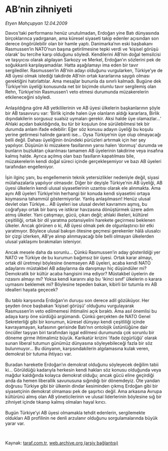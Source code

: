 # AB’nin zihniyeti

*Etyen Mahçupyan 12.04.2009*

<div class="taraf_structure_2col_1zq">
<div class="margen_n">



 <p>Davos’taki performansı henüz unutulmadan, Erdoğan yine Batı dünyasında birçoklarınca yadırganan, ama küresel siyaseti takip edenler açısından son derece öngörülebilir olan bir hamle yaptı. Danimarka’nın eski başbakanı Rasmussen’in NATO’nun başına getirilmesine tepki verdi ve ‘kişisel görüşü olarak’ bu tercihe karşı olduğunu söyledi. Kendilerini AB’nin doğal temsilcisi ve taşıyıcısı olarak algılayan Sarkozy ve Merkel, Erdoğan’ın sözlerini pek de soğukkanlı karşılayamadılar. Hatta aşağılamayı ima eden bir tavır sergilediler. Rasmussen’in AB’nin adayı olduğunu vurgularken, Türkiye’ye de AB üyesi olmak istediği takdirde AB’nin ortak kararlarına saygılı olması gerektiğini hatırlattılar. Ama mesajlar bununla da sınırlı kalmadı. Bugüne dek Türkiye’nin üyeliği konusunda net bir biçimde olumlu tavır sergilemiş olan Rehn, Türkiye’nin Rasmussen’i veto etmesi durumunda müzakerelerin etkileneceğini söyledi. <br/><br/>Anlaşıldığına göre AB yetkililerinin ve AB üyesi ülkelerin başkanlarının şöyle bir AB tasavvuru var: ‘Birlik içinde halen üye olanların aldığı kararlara, Birlik dışındakilerin sorgusuz sualsiz uymaları gerekir. Aksi halde üye olamazlar...’ Ahlaki açıdan bakıldığında, bu tür bir koşulun öne sürülebilmesi tek bir durumda anlam ifade edebilir: Eğer söz konusu adayın üyeliği bu koşulu yerine getirmesi halinde garanti ise... Oysa Türkiye’nin üye olup olmayacağı belli değil. Dahası üyeliğinin önündeki pürüzleri artırmak için her şey yapılıyor. Düşünün ki müzakere fasıllarının yarısı halen ‘donmuş’ durumda ve bunların buzluktan çıkarılması tamamen AB üyelerinin takdirine veya insafına kalmış halde. Ayrıca açılmış olan bazı fasılların kapatılması bile, müzakerelerin kendi doğal süreci içinde gerçekleşemiyor ve bazı AB üyeleri tarafından engelleniyor. <br/><br/>İşin ilginç yanı, bu engellemenin teknik yetersizlikler nedeniyle değil, siyasi mülahazalarla yapılıyor olmasıdır. Diğer bir deyişle Türkiye’nin AB üyeliği, AB üyesi ülkelerin kendi ulusal siyasetlerinin uzantısı olarak ele alınmakta. Ama aynı AB üyeleri Türkiye’nin herhangi bir konuda kendi siyasetini ortaya koymasına tahammül göstermiyorlar. Yanlış anlaşılmasın! Henüz ulusal devlet olan Türkiye... AB üyeleri ise ulusal devlet kavramını aşmış, bu coğrafyayı ortak bir barış ve istikrar havzasına dönüştürmek üzere adım atmış ülkeler. Yani çatışmayı, gücü, çıkarı değil; ahlaki ilkeleri, kültürel çeşitliliği, ortak bir dil yaratma potansiyelini harekete geçirmesi beklenen ülkeler. Ancak görünen o ki, AB üyesi olmak pek de olgunlaştırıcı bir etki yaratmıyor. Böylece ulusal bakışın ötesine geçmesi gerekenler hâlâ ulusalcı bir çizgi izlerken, AB’ye alınıp alınmayacağı bile belli olmayan ülkelerden ulusal yaklaşımı bırakmaları isteniyor. <br/><br/>Ancak mesele daha da sorunlu... Çünkü Rasmussen’in aday gösterildiği yer NATO ve Türkiye de bu kurumun bağımsız bir üyesi. Ortak karar almayı, ortak dil üretmeyi böylesine önemseyen AB üyeleri, acaba kendi NATO adaylarını müstakbel AB adaylarına da danışmayı hiç düşündüler mi? Demokratik bir kültür acaba hangisini ima ediyor? Müstakbel üyelerin de rızasını almayı mı? Yoksa kendi kararını alıp bu ‘ikinci sınıf’ ülkelerin o karara uymasını beklemek mi? Böylesine tepeden bakan, kibirli bir tutumla mı AB idealleri hayata geçecek? <br/><br/>Bu tablo karşısında Erdoğan’ın duruşu son derece adil gözüküyor. Her şeyden önce başbakan ‘kişisel görüşü’ olduğunu vurgulayarak Rasmussen’in veto edilmemesi ihtimalini açık bıraktı. Ama asıl önemlisi bu adaya karşı öne sürdüğü argümandı. Çünkü gerçekten de NATO Genel Sekreterliği gibi bir konumun, küresel dünyayı kendi çeşitliliği içinde kavrayamayan, kafasının gerisinde Batı’nın ontolojik üstünlüğüne dair öncüller taşıyan biri tarafından işgal edilmesi durumunda çok sorunlu bir döneme girme ihtimalimiz büyük. Karikatür krizini ‘ifade özgürlüğü’ olarak sunan liberal tutumun günümüz dünyasına söyleyebileceği fazla bir söz bulunmuyor... Bu dünyanın, karşısındakilerin algılamasına kulak veren, demokrat bir tutuma ihtiyacı var. <br/><br/>Buradan hareketle Erdoğan’ın demokrat olduğunu söyleyecek değilim tabii ki... Görüldüğü kadarıyla herkesin kendi hakları söz konusu olduğunda veya mağdur kaldığında kolayca demokrat olduğu; ancak gücü eline geçirdiği anda da hemen liberallik savunusuna sığındığı bir dönemdeyiz. Öte yandan doğrusu Türkiye gibi bir ülkenin dindar kesiminden çıkmış Erdoğan gibi bir siyasetçinin demokrat olmaması pek de şaşırtıcı değil. Ama arkasına Avrupa kültürünü almış olan AB yöneticilerinin ve ulusal liderlerinin böylesine sığ bir zihniyet içinde tıkanıp kalmış olmaları hayal kırıcı. <br/><br/>Bugün Türkiye’yi AB üyesi olmamakla tehdit edenlerin, sergilemekte oldukları AB profilinin ne denli arzulanır olduğunu sorgulamalarında büyük yarar var.</p>

<br/>


<div id="taraf_not">
</div>

</div>


</div>

Kaynak: [taraf.com.tr](http://taraf.com.tr:80/makale/4985.htm), [web.archive.org (arşiv bağlantısı)](http://web.archive.org/web/20090419211628/http://taraf.com.tr:80/makale/4985.htm)
